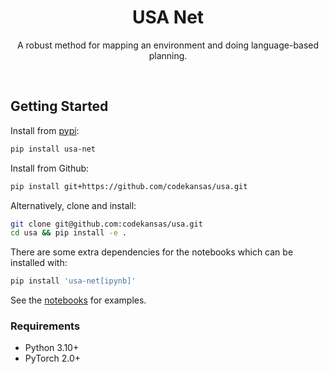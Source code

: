 <div align="center">

# USA Net

A robust method for mapping an environment and doing language-based planning.

</div>

<br />

## Getting Started

Install from [pypi](https://pypi.org/project/usa-net/):

```bash
pip install usa-net
```

Install from Github:

```bash
pip install git+https://github.com/codekansas/usa.git
```

Alternatively, clone and install:

```bash
git clone git@github.com:codekansas/usa.git
cd usa && pip install -e .
```

There are some extra dependencies for the notebooks which can be installed with:

```bash
pip install 'usa-net[ipynb]'
```

See the [notebooks](/notebooks) for examples.

### Requirements

- Python 3.10+
- PyTorch 2.0+
